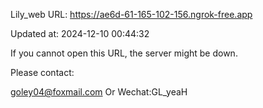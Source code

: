 Lily_web URL: https://ae6d-61-165-102-156.ngrok-free.app

Updated at: 2024-12-10 00:44:32

If you cannot open this URL, the server might be down.

Please contact: 

goley04@foxmail.com Or Wechat:GL_yeaH